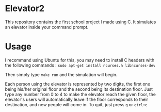 # Elevator2
This repository contains the first school project I made using C. It simulates an elevator inside your command prompt.

# Usage
I recommand using Ubuntu for this, you may need to install C headers with the following commands :
  `sudo apt-get install ncurses.h libncurses-dev`

Then simply type `make run` and the simulation will begin.

Each person using the elevator is represented by two digits, the first one being his/her original floor and the second being its destination floor. Just type any number from 0 to 4 to make the elevator reach the given floor, the elevator's users will automatically leave if the floor corresponds to their destination, and new people will come in.
To quit, just press `q` or `ctrl+c`
